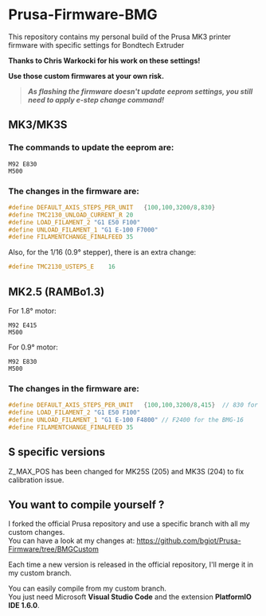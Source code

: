 # Prusa-Firmware-BMG

This repository contains my personal build of the Prusa MK3 printer firmware with specific settings for Bondtech Extruder

**Thanks to Chris Warkocki for his work on these settings!**

__Use those custom firmwares at your own risk.__

> **_As flashing the firmware doesn't update eeprom settings, you still need to apply e-step change command!_**

## MK3/MK3S

### The commands to update the eeprom are:

```
M92 E830
M500
```


### The changes in the firmware are:

``` C
#define DEFAULT_AXIS_STEPS_PER_UNIT   {100,100,3200/8,830}
#define TMC2130_UNLOAD_CURRENT_R 20
#define LOAD_FILAMENT_2 "G1 E50 F100"
#define UNLOAD_FILAMENT_1 "G1 E-100 F7000"
#define FILAMENTCHANGE_FINALFEED 35
```

Also, for the 1/16 (0.9° stepper), there is an extra change:

``` C
#define TMC2130_USTEPS_E    16
```


## MK2.5 (RAMBo1.3)

For 1.8° motor:

```
M92 E415
M500
```

For 0.9° motor:

```
M92 E830
M500
```

### The changes in the firmware are:

``` C
#define DEFAULT_AXIS_STEPS_PER_UNIT   {100,100,3200/8,415}  // 830 for the BMG-16
#define LOAD_FILAMENT_2 "G1 E50 F100"
#define UNLOAD_FILAMENT_1 "G1 E-100 F4800" // F2400 for the BMG-16
#define FILAMENTCHANGE_FINALFEED 35
```

## S specific versions

Z_MAX_POS has been changed for MK25S (205) and MK3S (204) to fix calibration issue. 

## You want to compile yourself ?

I forked the official Prusa repository and use a specific branch with all my custom changes.  
You can have a look at my changes at: https://github.com/bgiot/Prusa-Firmware/tree/BMGCustom  

Each time a new version is released in the official repository, I'll merge it in my custom branch.

You can easily compile from my custom branch.   
You just need Microsoft __Visual Studio Code__ and the extension __PlatformIO IDE 1.6.0__.


